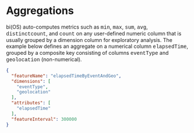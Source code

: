 # Aggregations

bi(OS) auto-computes metrics such as <span style="font-family:Courier New;">min</span>, <span style="font-family:Courier New;">max</span>, <span style="font-family:Courier New;">sum</span>, <span style="font-family:Courier New;">avg</span>, <span style="font-family:Courier New;">distinctcount</span>, and <span style="font-family:Courier New;">count</span>  on any user-defined numeric column that is usually
grouped by a dimension column for exploratory analysis.  The example below defines an aggregate on a numerical
column <span style="font-family:Courier New;">elapsedTime</span>, grouped by a composite key consisting of columns <span style="font-family:Courier New;">eventType</span> and
<span style="font-family:Courier New;">geolocation</span> (non-numerical).

```json
{
  "featureName": "elapsedTimeByEventAndGeo",
  "dimensions": [
    "eventType",
    "geolocation"
  ],
  "attributes": [
    "elapsedTime"
  ],
  "featureInterval": 300000
}
```

